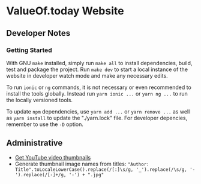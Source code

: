 # ValueOf.today Website

## Developer Notes

### Getting Started

With GNU `make` installed, simply run `make all` to install dependencies, build, test and package the project. Run `make dev` to start a local instance of the website in developer watch mode and make any necessary edits.

To run `ionic` or `ng` commands, it is not necessary or even recommended to install the tools globally. Instead run `yarn ionic ...` or `yarn ng ...` to run the locally versioned tools.

To update `npm` dependencies, use `yarn add ...` or `yarn remove ...` as well as `yarn install` to update the "./yarn.lock" file. For developer depencies, remember to use the `-D` option.

## Administrative

-   [Get YouTube video thumbnails](https://www.get-youtube-thumbnail.com/)
-   Generate thumbnail image names from titles: `"Author: Title".toLocaleLowerCase().replace(/[:]\s/g, '_').replace(/\s/g, '-').replace(/[-]+/g, '-') + ".jpg"`
